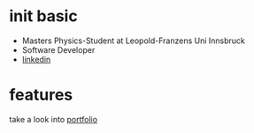 # init basic

- Masters Physics-Student at Leopold-Franzens Uni Innsbruck
- Software Developer
- [linkedin](https://www.linkedin.com/in/florian-f%C3%BCrrutter-a4b7b2142/)

# features
take a look into [portfolio](https://github.com/FlorianFuerrutter/portfolio)

